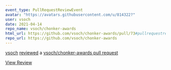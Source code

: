 ```yaml
---
event_type: PullRequestReviewEvent
avatar: "https://avatars.githubusercontent.com/u/814322?"
user: vsoch
date: 2021-04-14
repo_name: vsoch/chonker-awards
html_url: https://github.com/vsoch/chonker-awards/pull/73#pullrequestreview-635146794
repo_url: https://github.com/vsoch/chonker-awards
---
```


<a href='https://github.com/vsoch' target='_blank'>vsoch</a> <a href='https://github.com/vsoch/chonker-awards/pull/73#pullrequestreview-635146794' target='_blank'>reviewed</a> a <a href='https://github.com/vsoch/chonker-awards/pull/73' target='_blank'>vsoch/chonker-awards pull request</a>

<small></small>

<a href='https://github.com/vsoch/chonker-awards/pull/73#pullrequestreview-635146794' target='_blank'>View Review</a>